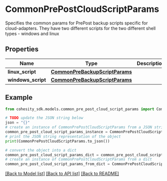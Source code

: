 # CommonPrePostCloudScriptParams

Specifies the common params for PrePost backup scripts specific for cloud-adapters. They have two different scripts for the two different shell types - windows and linux

## Properties

Name | Type | Description | Notes
------------ | ------------- | ------------- | -------------
**linux_script** | [**CommonPreBackupScriptParams**](CommonPreBackupScriptParams.md) |  | [optional] 
**windows_script** | [**CommonPreBackupScriptParams**](CommonPreBackupScriptParams.md) |  | [optional] 

## Example

```python
from cohesity_sdk.models.common_pre_post_cloud_script_params import CommonPrePostCloudScriptParams

# TODO update the JSON string below
json = "{}"
# create an instance of CommonPrePostCloudScriptParams from a JSON string
common_pre_post_cloud_script_params_instance = CommonPrePostCloudScriptParams.from_json(json)
# print the JSON string representation of the object
print(CommonPrePostCloudScriptParams.to_json())

# convert the object into a dict
common_pre_post_cloud_script_params_dict = common_pre_post_cloud_script_params_instance.to_dict()
# create an instance of CommonPrePostCloudScriptParams from a dict
common_pre_post_cloud_script_params_from_dict = CommonPrePostCloudScriptParams.from_dict(common_pre_post_cloud_script_params_dict)
```
[[Back to Model list]](../README.md#documentation-for-models) [[Back to API list]](../README.md#documentation-for-api-endpoints) [[Back to README]](../README.md)


